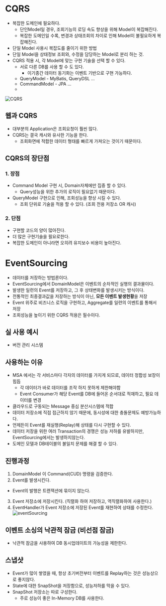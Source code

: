 # CQRS

- 복잡한 도메인에 필요하다.
    - 단인Model일 경우, 조회기능의 로딩 속도 향상을 위해 Model이 복잡해진다.
    - 복잡한 도메인일 수록, 변경과 상태조회의 차이로 인해 Model이 불필요하게 복잡해진다.
- 단일 Model 사용시 복잡도를 줄이기 위한 방법
- 단일 Model을 상태정보 조회와, 수정을 담당하는 Model로 분리 하는 것.
- CQRS 적용 시, 각 Model에 맞는 구현 기술을 선택 할 수 있다.
    - 서로 다른 DB를 사용 할 수 도 있다.
        - 이기종간 데이터 동기화는 이벤트 기반으로 구현 가능하다.
    - QueryModel - MyBatis, QueryDSL ...
    - CommandModel - JPA ...
    - 
![CQRS](https://user-images.githubusercontent.com/57896918/156883227-cc557ed6-1e92-4176-9371-05e64ed8b2e2.png)

## 웹과 CQRS
- 대부분의 Application은 조회요청이 훨씬 많다.
- CQRS는 결국 캐시와 유사한 기능을 한다.
    - 조회화면에 적합한 데이터 형태를 빠르게 가져오는 것이기 때문이다.

## CQRS의 장단점

### 1. 장점

- Command Model 구현 시, Domain자체에만 집중 할 수 있다.
    - Query성능을 위한 추가의 로직이 필요없기 때문이다.
- QueryModel 구현으로 인해, 조회성능을 향상 시킬 수 있다.
    - 조회 단위로 기술을 적용 할 수 있다. (조회 전용 저장소 OR 캐시)

### 2. 단점

- 구현할 코드의 양이 많아진다.
- 더 많은 구현기술을 필요로한다.
- 복잡한 도메인이 아니라면 오히려 유지보수 비용이 높아진다.

# EventSourcing
- 데이터를 저장하는 방법론이다. 
- EventSourcing에서 DomainModel은 이벤트의 순차적인 실행의 결과물이다.
- 발생한 일련의 Event를 저장하고, 그 후 상태변화를 발생시키는 방식이다.
- 전통적인 최종결과값을 저장하는 방식이 아닌, **모든 이벤트 발생현황**을 저장
- Event 위주로 비즈니스 로직을 구현하고, Aggregate를 일련의 이벤트를 통해서 저장
- 조회성능을 높이기 위한 CQRS 적용은 필수이다.

## 실 사용 예시
- 버전 관리 시스템

## 사용하는 이유
- MSA 에서는 각 서비스마다 각자의 데이터를 가지게 되므로, 데이터 정합성 보장이 힘듬
    - 각 데이터가 바로 데이터를 조작 하지 못하게 제한해야함
    - Event Consumer가 해당 Event를 DB에 들어온 순서대로 적재하고, 필요 데이터를 변경
- 클라우드로 구동되는 Message 중심 분산시스템에 적합
- 데이터 저장소에 직접 접근하지 않기 때문에, 동시성에 대한 충돌문제도 예방가능하다.
- 언제든이 Event를 재실행(Replay)해 상태를 다시 구현할 수 있다.
- 데이터 저장을 위한 여러 Transaction의 경쟁은 성능 저하를 유발하지만, EventSourcing에서는 발생하지않는다.
- 도메인 모델과 DB테이블의 불일치 문제를 해결 할 수 있다.

## 진행과정
1. DomainModel 이 Command(CUD) 명령을 검증한다.
2. Event를 발생시킨다.
  - Event의 발행은 트랜잭션에 묶이지 않는다.
3. Event 저장소에 저장시킨다. (직렬화 하여 저장하고, 역직렬화하여 사용한다.)
4. EventHandler가 Event 저장소에 저장된 Event를 재현하여 상태를 수정한다.
![eventSourcing](https://user-images.githubusercontent.com/57896918/156883209-93405af3-7f02-41dd-bc25-7a9c305ee98f.png)

## 이벤트 소싱의 낙관적 잠금 (비선점 잠금)
- 낙관적 잠금을 사용하여 DB 동시업데이트의 가능성을 제한한다.


## 스냅샷
- Event가 많이 쌓였을 때, 항상 초기버전부터 이벤트를 Replay하는 것은 성능상으로 좋지않다.
- State에 대한 SnapShot을 저장함으로, 성능저하를 막을 수 있다.
- SnapShot 저장소는 따로 구성한다.
  - 주로 성능이 좋은 In-Memory DB를 사용한다. 
